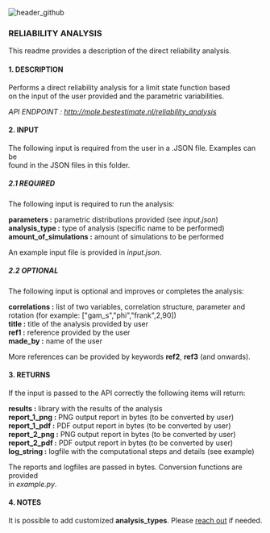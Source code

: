 ![header_github](https://bestestimate.nl/images/header_github.png)

### **RELIABILITY ANALYSIS**

This readme provides a description of the direct reliability analysis.

#### **1. DESCRIPTION**

Performs a direct reliability analysis for a limit state function based   
on the input of the user provided and the parametric variabilities.

*API ENDPOINT : http://mole.bestestimate.nl/reliability_analysis*

#### **2. INPUT**

The following input is required from the user in a .JSON file. Examples can be   
found in the JSON files in this folder.

##### **2.1 REQUIRED**

The following input is required to run the analysis:

**parameters :**  parametric distributions provided (see *input.json*)  
**analysis_type :** type of analysis (specific name to be performed)   
**amount_of_simulations :** amount of simulations to be performed

An example input file is provided in *input.json*.

##### **2.2 OPTIONAL**

The following input is optional and improves or completes the analysis:

**correlations :** list of two variables, correlation structure, parameter and rotation (for example: ["gam_s","phi","frank",2,90])  
**title :** title of the analysis provided by user     
**ref1 :** reference provided by the user    
**made_by :** name of the user  

More references can be provided by keywords **ref2**, **ref3** (and onwards).

#### **3. RETURNS**

If the input is passed to the API correctly the following items will return:

**results :** library with the results of the analysis   
**report_1_png :** PNG output report in bytes (to be converted by user)   
**report_1_pdf :** PDF output report in bytes (to be converted by user)   
**report_2_png :** PNG output report in bytes (to be converted by user)   
**report_2_pdf :** PDF output report in bytes (to be converted by user)   
**log_string :** logfile with the computational steps and details (see example)

The reports and logfiles are passed in bytes. Conversion functions are provided   
in *example.py*.

#### **4. NOTES**

It is possible to add customized **analysis_types**. Please [reach out](https://bestestimate.nl/menu_reach_out.html) if needed.
